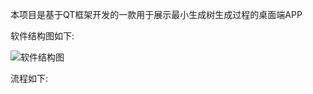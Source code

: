 本项目是基于QT框架开发的一款用于展示最小生成树生成过程的桌面端APP

软件结构图如下:

![软件结构图](https://github.com/user-attachments/assets/38a8c66c-03bb-4ded-b3fd-fedf9681658d)


流程如下:

